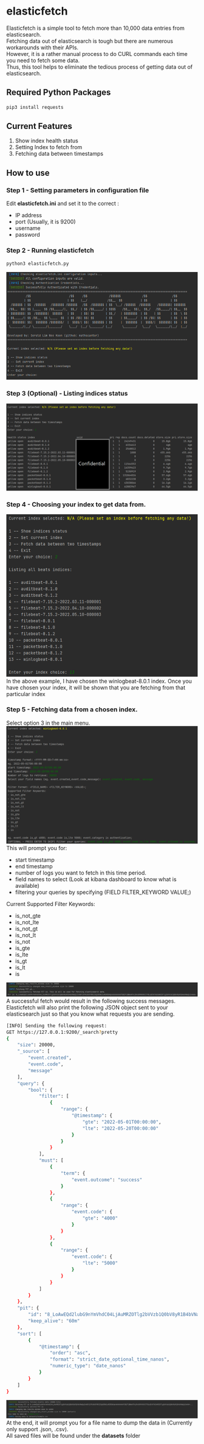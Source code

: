 # elasticfetch
Elasticfetch is a simple tool to fetch more than 10,000 data entries from elasticsearch. <br />
Fetching data out of elasticsearch is tough but there are numerous workarounds with their APIs. <br />
However, it is a rather manual process to do CURL commands each time you need to fetch some data. <br />
Thus, this tool helps to eliminate the tedious process of getting data out of elasticsearch.

## Required Python Packages
```sh
pip3 install requests
```

## Current Features
1. Show index health status
2. Setting Index to fetch from
3. Fetching data between timestamps

## How to use
### Step 1 - Setting parameters in configuration file
Edit **elasticfetch.ini** and set it to the correct : <br />
- IP address 
- port (Usually, it is 9200)
- username 
- password 

### Step 2 - Running elasticfetch
```sh
python3 elasticfetch.py
```
![main_menu](./screenshots/main_menu.png)

### Step 3 (Optional) - Listing indices status
![indices_status](./screenshots/indices_status.png)

### Step 4 - Choosing your index to get data from.
![setting_index](./screenshots/setting_index.png) <br />
In the above example, I have chosen the winlogbeat-8.0.1 index.
Once you have chosen your index, it will be shown that you are fetching from that particular index
### Step 5 - Fetching data from a chosen index.
Select option 3 in the main menu. <br />
![Fetching Data Example](./screenshots/option_3.png "Fetching Data Example") <br />
This will prompt you for:
- start timestamp
- end timestamp
- number of logs you want to fetch in this time period.
- field names to select (Look at kibana dashboard to know what is available)
- filtering your queries by specifying (FIELD FILTER_KEYWORD VALUE;)

Current Supported Filter Keywords:
- is_not_gte
- is_not_lte
- is_not_gt
- is_not_lt
- is_not
- is_gte
- is_lte
- is_gt
- is_lt
- is

![alt text](./screenshots/step5-1.png) <br />
A successful fetch would result in the following success messages.<br />
Elasticfetch will also print the following JSON object sent to your elasticsearch just so that you know what requests you are sending.

```sh
[INFO] Sending the following request:
GET https://127.0.0.1:9200/_search?pretty
{
    "size": 20000,
    "_source": [
        "event.created",
        "event.code",
        "message"
    ],
    "query": {
        "bool": {
            "filter": [
                {
                    "range": {
                        "@timestamp": {
                            "gte": "2022-05-01T00:00:00",
                            "lte": "2022-05-20T00:00:00"
                        }
                    }
                }
            ],
            "must": [
                {
                    "term": {
                        "event.outcome": "success"
                    }
                },
                {
                    "range": {
                        "event.code": {
                            "gte": "4000"
                        }
                    }
                },
                {
                    "range": {
                        "event.code": {
                            "lte": "5000"
                        }
                    }
                }
            ]
        }
    },
    "pit": {
        "id": "8_LoAwEQd2lubG9nYmVhdC04LjAuMRZOTlg2bVVzb1Q0bV8yR1B4bVNaQzZnABY1SFNJbG5fWlE3QzB3NU1uRERDbHpnAAAAAAAAfSB2FlBWekRTejRvU09HV0VITFBLdEtKTkEAARZOTlg2bVVzb1Q0bV8yR1B4bVNaQzZnAAA=",
        "keep_alive": "60m"
    },
    "sort": [
        {
            "@timestamp": {
                "order": "asc",
                "format": "strict_date_optional_time_nanos",
                "numeric_type": "date_nanos"
            }
        }
    ]
}
```
![alt text](./screenshots/step5-2.png) <br />
At the end, it will prompt you for a file name to dump the data in (Currently only support .json, .csv). <br />
All saved files will be found under the **datasets** folder


